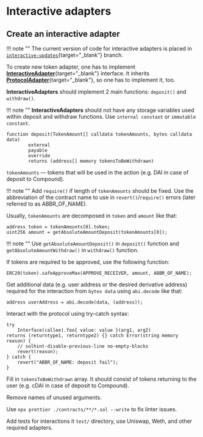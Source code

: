 # Interactive adapters

## Create an interactive adapter

!!! note ""
    The current version of code for interactive adapters is placed in [`interactive-updates`](https://github.com/zeriontech/defi-sdk/tree/interactive-updates){target="_blank"} branch.


To create new token adapter, one has to implement [**InteractiveAdapter**](https://github.com/zeriontech/defi-sdk/blob/interactive-updates/contracts/interactiveAdapters/InteractiveAdapter.sol){target="_blank"} interface. It inherits [**ProtocolAdapter**](https://github.com/zeriontech/defi-sdk/blob/interactive-updates/contracts/adapters/ProtocolAdapter.sol){target="_blank"}, so one has to implement it, too.

**InteractiveAdapters** should implement 2 main functions: `deposit()` and `withdraw()`.

!!! note ""
    **InteractiveAdapters** should not have any storage variables used within deposit and withdraw functions. Use `internal constant` or `immutable constant`.


```solidity
function deposit(TokenAmount[] calldata tokenAmounts, bytes calldata data)
        external
        payable
        override
        returns (address[] memory tokensToBeWithdrawn)
```

`tokenAmounts` — tokens that will be used in the action \(e.g. DAI in case of deposit to Compound\).

!!! note ""
    Add `require()` if length of `tokenAmounts` should be fixed. Use the abbreviation of the contract name to use in `revert()`/`require()` errors \(later referred to as ABBR\_OF\_NAME\).


Usually, `tokenAmounts` are decomposed in `token` and `amount` like that:

```solidity
address token = tokenAmounts[0].token;
uint256 amount = getAbsoluteAmountDeposit(tokenAmounts[0]);
```

!!! note ""
    Use `getAbsoluteAmountDeposit()` in `deposit()` function and `getAbsoluteAmountWithdraw()` in `withdraw()` function.

If tokens are required to be approved, use the following function:

```solidity
ERC20(token).safeApproveMax(APPROVE_RECEIVER, amount, ABBR_OF_NAME);
```

Get additional data \(e.g. user address or the desired derivative address\) required for the interaction from `bytes data` using `abi.decode` like that:

```solidity
address userAddress = abi.decode(data, (address));
```

Interact with the protocol using try-catch syntax:

```solidity
try
    Interface(callee).foo{ value: value }(arg1, arg2)
returns (returntype1, returntype2) {} catch Error(string memory reason) {
    // solhint-disable-previous-line no-empty-blocks
    revert(reason);
} catch {
    revert("ABBR_OF_NAME: deposit fail");
}
```

Fill in `tokensToBeWithdrawn` array. It should consist of tokens returning to the user \(e.g. cDAI in case of deposit to Compound\).

Remove names of unused arguments.

Use `npx prettier ./contracts/**/*.sol --write` to fix linter issues.

Add tests for interactions it `test/` directory, use Uniswap, Weth, and other required adapters.

